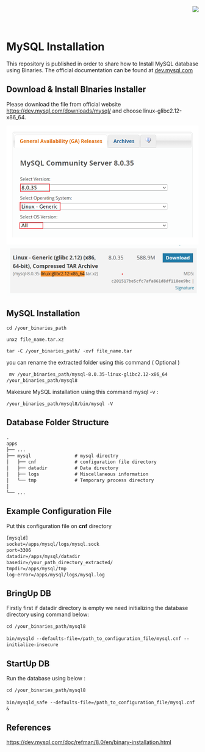 
<p align="right">
<a href="#">  
<img src="https://shields.io/badge/MySQL-lightgrey?logo=mysql&style=for-the-badge&logoColor=white&labelColor=blue" />
</a>
</p>

<br/>

# MySQL Installation


This repository is published in order to share how to Install MySQL database using Binaries.
The official documentation can be found at <a href="https://dev.mysql.com/doc/refman/8.0/en/binary-installation.html"> dev.mysql.com </a>



## Download & Install BInaries Installer

Please download the file from official website https://dev.mysql.com/downloads/mysql/ and choose linux-glibc2.12-x86_64.

<img src="Asset/option_download.png" />

</br>

<img src="Asset/glibc212.png" />

## MySQL Installation

```
cd /your_binaries_path
```

```
unxz file_name.tar.xz
```

```
tar -C /your_binaries_path/ -xvf file_name.tar
```

you can rename the extracted folder using this command ( Optional )

```
 mv /your_binaries_path/mysql-8.0.35-linux-glibc2.12-x86_64 /your_binaries_path/mysql8 
```


Makesure MySQL installation using this command mysql -v :

```
/your_binaries_path/mysql8/bin/mysql -V
```


## Database Folder Structure

    .
    apps
    ├── ...
    ├── mysql                # mysql directry
    │   ├── cnf              # configuration file directory
    │   ├── datadir          # Data directory
    │   ├── logs             # Miscellaneous information
    │   └── tmp              # Temporary process directory
    │  
    └── ...

## Example Configuration File

Put this configuration file on <strong>cnf</strong> directory

```
[mysqld]
socket=/apps/mysql/logs/mysql.sock
port=3306
datadir=/apps/mysql/datadir
basedir=/your_path_directory_extracted/
tmpdir=/apps/mysql/tmp
log-error=/apps/mysql/logs/mysql.log
```

## BringUp DB
Firstly first if datadir directory is empty we need initializing the database directory using command below:

```
cd /your_binaries_path/mysql8

bin/mysqld --defaults-file=/path_to_configuration_file/mysql.cnf --initialize-insecure
```

## StartUp DB
Run the database using below :

```
cd /your_binaries_path/mysql8

bin/mysqld_safe --defaults-file=/path_to_configuration_file/mysql.cnf &
```


## References

https://dev.mysql.com/doc/refman/8.0/en/binary-installation.html

